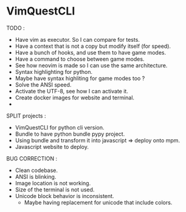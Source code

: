 # VimQuestCLI

TODO : 

- Have vim as executor. So I can compare for tests.
- Have a context that is not a copy but modify itself (for speed).
- Have a bunch of hooks, and use them to have game modes.
- Have a command to choose between game modes.
- See how neovim is made so I can use the same architecture.
- Syntax highlighting for python.
- Maybe have syntax highliting for game modes too ?
- Solve the ANSI speed.
- Activate the UTF-8, see how I can activate it.
- Create docker images for website and terminal.
- 

SPLIT projects :

- VimQuestCLI for python cli version.
- Bundle to have python bundle pypy project.
- Using bundle and transform it into javascript => deploy onto mpm.
- Javascript website to deploy.

BUG CORRECTION :
- Clean codebase.
- ANSI is blinking.
- Image location is not working.
- Size of the terminal is not used.
- Unicode block behavior is inconsistent.
  - Maybe having replacement for unicode that include colors.
